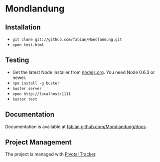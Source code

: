 # Mondlandung

## Installation

* `git clone git://github.com/fabian/Mondlandung.git`
* `open test.html`

## Testing

* Get the latest Node installer from [nodejs.org](http://nodejs.org/). You need Node 0.6.3 or newer.
* `npm install -g buster`
* `buster server`
* `open http://localhost:1111`
* `buster test`

## Documentation

Documentation is available at [fabian.github.com/Mondlandung/docs](http://fabian.github.com/Mondlandung/docs/).

## Project Management

The project is managed with [Pivotal Tracker](https://www.pivotaltracker.com/projects/496495).

